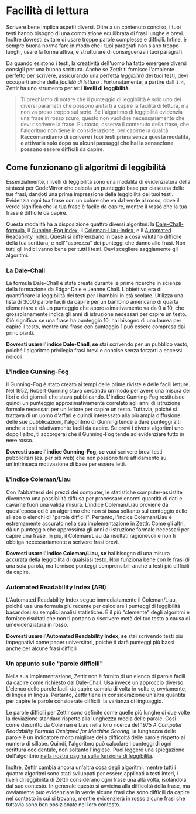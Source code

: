 # Facilità di lettura

Scrivere bene implica aspetti diversi. Oltre a un contenuto conciso, i tuoi testi hanno bisogno di una commistione equilibrata di frasi lunghe e brevi. Inoltre dovresti evitare di usare troppe parole complesse e difficili. Infine, è sempre buona norma fare in modo che i tuoi paragrafi non siano troppo lunghi, usare la forma attiva, e strutturare di conseguenza i tuoi paragrafi.

Da quando esistono i testi, la creatività dell'uomo ha fatto emergere diversi consigli per una buona scrittura. Anche se Zettlr ti fornisce l'ambiente perfetto per scrivere, assicurando una perfetta _leggibilità_ dei tuoi testi, devi occuparti anche della _facilità di lettura_ . Fortunatamente, a partire dall `1.4`, Zettlr ha uno strumento per te: i **livelli di leggibilità**.

> Ti preghiamo di notare che il punteggio di leggibilità è solo uno dei diversi parametri che possono aiutarti a capire la facilità di lettura, ma non va preso troppo sul serio. Se l'algoritmo di leggibilità evidenzia una frase in rosso scuro, questo non vuol dire necessariamente che devi riscrivere la frase. Piuttosto, osserva il contenuto della frase, che l'algoritmo non tiene in considerazione, per capirne la qualità. **Raccomandiamo di scrivere i tuoi testi prima senza questa modalità, e attivarla solo dopo su alcuni passaggi che hai la sensazione possano essere difficili da capire**.


## Come funzionano gli algoritmi di leggibilità

Essenzialmente, i livelli di leggibilità sono una modalità di evidenziatura della sintassi per CodeMirror che calcola un punteggio base per ciascuna delle tue frasi, dandoti una prima impressione della leggibilità dei tuoi testi. Evidenzia ogni tua frase con un colore che va dal verde al rosso, dove il verde significa che la tua frase è facile da capire, mentre il rosso che la tua frase è difficile da capire.

Questa modalità ha a disposizione quattro diversi algoritmi: la [Dale-Chall-formula](https://en.wikipedia.org/wiki/Dale%E2%80%93Chall_readability_formula), il [Gunning-Fog index](https://en.wikipedia.org/wiki/Gunning_fog_index), il [Coleman-Liau-index](https://en.wikipedia.org/wiki/Coleman%E2%80%93Liau_index), e il [Automated Readability index](http://www.readabilityformulas.com/automated-readability-index.php). Questi si differenziano in base a cosa valutano difficile della tua scrittura, e nell'"asprezza" dei punteggi che danno alle frasi. Non tutti gli indici vanno bene per tutti i testi. Devi scegliere saggiamente gli algoritmi.

### La Dale-Chall

La formula Dale-Chall è stata creata durante le prime ricerche in scienze della formazione da Edgar Dale e Jeanne Chall. L'obiettivo era di quantificare la leggibilità dei testi per i bambini in età scolare. Utilizza una lista di 3000 parole facili da capire per un bambino americano di quarta elementare e dà un punteggio che approssimativamente va da 0 a 10, che grossolanamente indica gli anni di istruzione necessari per capire un testo. Ciò significa: se una frase ha punteggio 10, hai bisogno di una laurea per capire il testo, mentre una frase con punteggio 1 può essere compresa dai principianti.

**Dovresti usare l'indice Dale-Chall, se** stai scrivendo per un pubblico vasto, poiché l'algoritmo privilegia frasi brevi e concise senza forzarti a eccessi ridicoli.

### L'Indice Gunning-Fog

Il Gunning-Fog è stato creato ai tempi delle prime riviste e delle facili letture. Nel 1952, Robert Gunning stava cercando un modo per avere una misura dei libri e dei giornali che stava pubblicando. L'indice Gunning-Fog restituisce quindi un punteggio approsimativamente correlato agli anni di istruzione formale necessari per un lettore per capire un testo. Tuttavia, poiché si trattava di un uomo d'affari e quindi interessato alla più ampia diffusione delle sue pubblicazioni, l'algoritmo di Gunning tende a dare punteggi alti anche a testi relativamente facili da capire. Se provi i diversi algoritmi uno dopo l'altro, ti accorgerai che il Gunning-Fog tende ad evidenziare tutto in ~~nero~~ rosso.

**Dovresti usare l'indice Gunning-Fog, se** vuoi scrivere brevi testi pubblicitari (es. per siti web) che non possono fare affidamento su un'intrinseca motivazione di base per essere letti.

### L'indice Coleman/Liau

Con l'abbattersi dei prezzi dei computer, le statistiche computer-assistite divennero una possibilità diffusa per processare enormi quantità di dati e cavarne fuori una valida misura. L'indice Coleman/Liau proviene da quest'epoca ed è un algoritmo che non si basa soltanto sul conteggio delle sillabe o elenchi di "parole difficili". Pertanto, l'indice Coleman/Liau è estremamente accurato nella sua implementazione in Zettlr. Come gli altri, dà un punteggio che approssima gli anni di istruzione formale necessari per capire una frase. In più, il Coleman/Liau dà risultati ragionevoli e non ti obbliga necessariamente a scrivere frasi brevi.

**Dovresti usare l'indice Coleman/Liau, se** hai bisogno di una misura accurata della leggibilità di qualsiasi testo. Non funziona bene con le frasi di una sola parola, ma fornisce punteggi comprensibili anche a testi più difficili da capire.


### Automated Readability Index (ARI)

L'Automated Readability Index segue immediatamente il Coleman/Liau, poiché usa una formula più recente per calcolare i punteggi di leggibilità basandosi su semplici analisi statistiche. É il più "clemente" degli algoritmi e fornisce risultati che non ti portano a riscrivere metà del tuo testo a causa di un'evidenziatura in rosso.

**Dovresti usare l'Automated Readability Index, se** stai scrivendo testi più impegnativi come paper universitari, poiché ti darà punteggi più bassi anche per alcune frasi difficili. 

### Un appunto sulle "parole difficili"

Nella sua implementazione, Zettlr non è fornito di un elenco di parole facili da capire come richiesto dal Dale-Chall. Usa invece un approccio diverso. L'elenco delle parole facili da capire cambia di volta in volta e, ovviamente, di lingua in lingua. Pertanto, Zettlr tiene in considerazione un'altra quantità per capire le parole considerate difficili: la varianza di linguaggio.

Le parole difficili per Zettlr sono definite come quelle più lunghe di due volte la deviazione standard rispetto alla lunghezza media delle parole. Così come descritto da Coleman e Liau nella loro ricerca del 1975 _A Computer Readability Formula Designed for Machine Scoring_, la lunghezza delle parole è un indicatore molto migliore della difficoltà delle parole rispetto al numero di sillabe. Quindi, l'algoritmo può calcolare i punteggi di ogni scrittura occidentale, non soltanto l'inglese. Puoi leggere una spiegazione dell'algoritmo [nella nostra pagina sulla funzione di leggibilità](https://zettlr.com/readability).

Inoltre, Zettlr cambia ancora un'altra cosa degli algoritmi: mentre tutti i quattro algoritmi sono stati sviluppati per essere applicati a testi interi, i livelli di leggibilità di Zettlr considerano ogni frase una alla volta, isolandola dal suo contesto. In generale questo si avvicina alla difficoltà della frase, ma ovviamente può evidenziare in verde alcune frasi che sono difficili da capire nel contesto in cui si trovano, mentre evidenzierà in rosso alcune frasi che tuttavia sono ben posizionate nel loro contesto.
